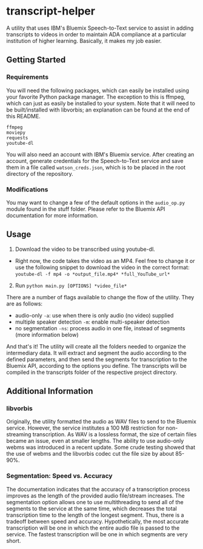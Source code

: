 # transcript-helper
A utility that uses IBM's Bluemix Speech-to-Text service to assist in adding transcripts to videos in order to maintain ADA compliance at a particular institution of higher learning. Basically, it makes my job easier.

## Getting Started
### Requirements
You will need the following packages, which can easily be installed using your favorite Python package manager. The exception to this is ffmpeg, which can just as easily be installed to your system. Note that it will need to be built/installed with libvorbis; an explanation can be found at the end of this README.
```
ffmpeg
moviepy
requests
youtube-dl
```

You will also need an account with IBM's Bluemix service. After creating an account, generate credentials for the Speech-to-Text service and save them in a file called `watson_creds.json`, which is to be placed in the root directory of the repository.

### Modifications
You may want to change a few of the default options in the `audio_op.py` module found in the stuff folder. Please refer to the Bluemix API documentation for more information.

## Usage
1. Download the video to be transcribed using youtube-dl.
  + Right now, the code takes the video as an MP4. Feel free to change it or use the following snippet to download the video in the correct format: `youtube-dl -f mp4 -o *output_file.mp4* *full_YouTube_url*`
2. Run `python main.py [OPTIONS] *video_file*`

There are a number of flags available to change the flow of the utility. They are as follows:
  + audio-only `-a`: use when there is only audio (no video) supplied
  + multiple speaker detection `-m`: enable multi-speaker detection
  + no segmentation `-ns`: process audio in one file, instead of segments (more information below)

And that's it! The utility will create all the folders needed to organize the intermediary data. It will extract and segment the audio according to the defined parameters, and then send the segments for transcription to the Bluemix API, according to the options you define. The transcripts will be compiled in the transcripts folder of the respective project directory.

## Additional Information
### libvorbis
Originally, the utility formatted the audio as WAV files to send to the Bluemix service. However, the service institutes a 100 MB restriction for non-streaming transcription. As WAV is a lossless format, the size of certain files became an issue, even at smaller lengths. The ability to use audio-only webms was introduced in a recent update. Some crude testing showed that the use of webms and the libvorbis codec cut the file size by about 85-90%.

### Segmentation: Speed vs. Accuracy
The documentation indicates that the accuracy of a transcription process improves as the length of the provided audio file/stream increases. The segmentation option allows one to use multithreading to send all of the segments to the service at the same time, which decreases the total transcription time to the length of the longest segment. Thus, there is a tradeoff between speed and accuracy. Hypothetically, the most accurate transcription will be one in which the entire audio file is passed to the service. The fastest transcription will be one in which segments are very short.